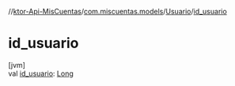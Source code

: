 //[ktor-Api-MisCuentas](../../../index.md)/[com.miscuentas.models](../index.md)/[Usuario](index.md)/[id_usuario](id_usuario.md)

# id_usuario

[jvm]\
val [id_usuario](id_usuario.md): [Long](https://kotlinlang.org/api/latest/jvm/stdlib/kotlin/-long/index.html)
